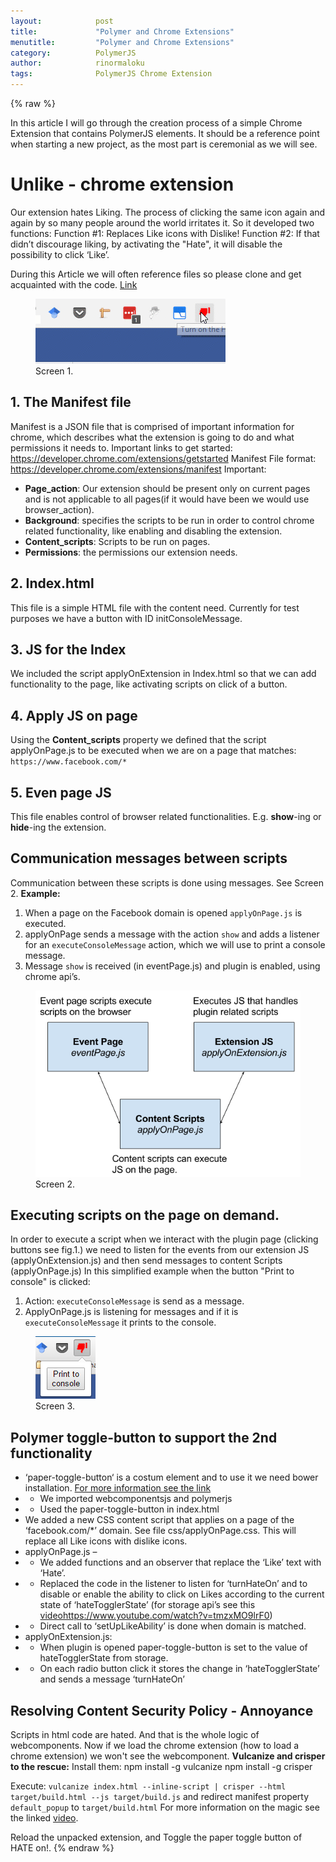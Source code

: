 ```yaml
---
layout:            post
title:             "Polymer and Chrome Extensions"
menutitle:         "Polymer and Chrome Extensions"
category:          PolymerJS
author:            rinormaloku
tags:              PolymerJS Chrome Extension
---
```


{% raw %}

In this article I will go through the creation process of a simple Chrome Extension that contains PolymerJS elements.
It should be a reference point when starting a new project, as the most part is ceremonial as we will see. 

# Unlike - chrome extension
Our extension hates Liking. The process of clicking the same icon again and again by so many people around the world irritates it. So it developed two functions:
Function #1: Replaces Like icons with Dislike!
Function #2: If that didn’t discourage liking, by activating the "Hate", it will disable the possibility to click ‘Like’.

During this Article we will often reference files so please clone and get acquainted with the code. [Link](https://github.com/rinormaloku/unlike)

<aside>
   <figure class="right">
      <img src="/media/img/Unike.gif" />
      <figcaption>Screen 1.</figcaption>
   </figure>
</aside>

## 1. The Manifest file 
Manifest is a JSON file that is comprised of important information for chrome, which describes what the extension is going to do and what permissions it needs to.
Important links to get started: https://developer.chrome.com/extensions/getstarted
Manifest File format: https://developer.chrome.com/extensions/manifest
Important:
* **Page_action**: Our extension should be present only on 	current pages and is not applicable to all pages(if it would have been we would use browser_action).
* **Background**: specifies the scripts to be run in order to control chrome related functionality, like enabling and disabling the extension. 
* **Content_scripts**: Scripts to be run on pages. 
* **Permissions**: the permissions our extension needs.

## 2. Index.html
This file is a simple HTML file with the content need. Currently for test purposes we have a button with ID initConsoleMessage.

## 3. JS for the Index
We included the script applyOnExtension in Index.html so that we can add functionality to the page, like activating scripts on click of a button.

## 4. Apply JS on page
Using the **Content_scripts** property we defined that the script applyOnPage.js to be executed when we are on a page that matches: `https://www.facebook.com/*`

## 5. Even page JS
This file enables control of browser related functionalities. E.g. **show**-ing or **hide**-ing the extension.

## Communication messages between scripts
Communication between these scripts is done using messages. See Screen 2.
**Example:**
1.	When a page on the Facebook domain is opened `applyOnPage.js` is executed.
2.	applyOnPage sends a message with the action `show` and adds a listener for an `executeConsoleMessage` action, which we will use to print a console message.
3.	Message `show` is received (in eventPage.js) and plugin is enabled, using chrome api’s.

<aside>
   <figure class="right">
      <img src="/media/img/communication-messages.png" />
      <figcaption>Screen 2.</figcaption>
   </figure>
</aside>

## Executing scripts on the page on demand.
In order to execute a script when we interact with the plugin page (clicking buttons see fig.1.) we need to listen for the events from our extension JS (applyOnExtension.js) and then send messages to content Scripts (applyOnPage.js)
In this simplified example when the button "Print to console" is clicked:
1.	Action: `executeConsoleMessage` is send as a message.
2.	ApplyOnPage.js is listening for messages and if it is `executeConsoleMessage` it prints to the console.

<aside>
   <figure class="left">
      <img src="/media/img/printToConsole.png" />
      <figcaption>Screen 3.</figcaption>
   </figure>
</aside>

## Polymer toggle-button to support the 2nd functionality 
* ‘paper-toggle-button‘ is a costum element and to use it we need bower installation. [For more information see the link](https://elements.polymer-project.org/guides/using-elements)
* * We imported webcomponentsjs and polymerjs
* *	Used the paper-toggle-button in index.html
* We added a new CSS content script that applies on a page of the ‘facebook.com/*’ domain. See file css/applyOnPage.css. This will replace all Like icons with dislike icons.
* applyOnPage.js – 
* *	We added functions and an observer that replace the ‘Like’ text with ‘Hate’. 
* * Replaced the code in the listener to listen for ‘turnHateOn’ and to disable or enable the ability to click on Likes according to the current state of ‘hateTogglerState’ (for storage api’s see this [video]()https://www.youtube.com/watch?v=tmzxMO9lrF0)
* * Direct call to ‘setUpLikeAbility’ is done when domain is matched.
* applyOnExtension.js:
* * When plugin is opened paper-toggle-button is set to the value of hateTogglerState from storage.
* * On each radio button click it stores the change in ‘hateTogglerState’ and sends a message ‘turnHateOn’

## Resolving Content Security Policy - Annoyance
Scripts in html code are hated. And that is the whole logic of webcomponents. Now if we load the chrome extension (how to load a chrome extension) we won't see the webcomponent.
**Vulcanize and crisper to the rescue:** 
Install them:
npm install -g vulcanize
npm install -g crisper

Execute: `vulcanize index.html --inline-script | crisper --html target/build.html --js target/build.js` 
and redirect manifest property `default_popup` to `target/build.html`
For more information on the magic see the linked [video](https://www.youtube.com/watch?v=VrajHIZZbE4).

Reload the unpacked extension, and Toggle the paper toggle button of HATE on!.
{% endraw %}    